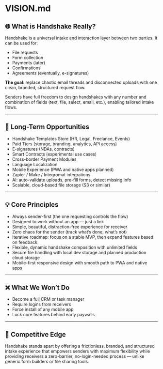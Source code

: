 # VISION.md

## 🌐 What is Handshake Really?

Handshake is a universal intake and interaction layer between two parties. It can be used for:

* File requests  
* Form collection  
* Payments (later)  
* Confirmations  
* Agreements (eventually, e-signatures)

**The goal**: replace chaotic email threads and disconnected uploads with one clean, branded, structured request flow.

Senders have full freedom to design handshakes with any number and combination of fields (text, file, select, email, etc.), enabling tailored intake flows.

---

## 🔭 Long-Term Opportunities

* Handshake Templates Store (HR, Legal, Freelance, Events)  
* Paid Tiers (storage, branding, analytics, API access)  
* E-signatures (NDAs, contracts)  
* Smart Contracts (experimental use cases)  
* Cross-border Payment Modules  
* Language Localization  
* Mobile Experience (PWA and native apps planned)  
* Zapier / Make / Integromat integrations  
* AI: auto-validate uploads, pre-fill forms, detect missing info  
* Scalable, cloud-based file storage (S3 or similar)

---

## 💡 Core Principles

* Always sender-first (the one requesting controls the flow)  
* Designed to work without an app — just a link  
* Simple, beautiful, distraction-free experience for receiver  
* Zero chaos for the sender (track what’s done, what’s not)  
* Iterative roadmap: focus on a stable MVP, then expand features based on feedback  
* Flexible, dynamic handshake composition with unlimited fields  
* Secure file handling with local dev storage and planned production cloud storage  
* Mobile-first responsive design with smooth path to PWA and native apps

---

## ❌ What We Won’t Do

* Become a full CRM or task manager  
* Require logins from receivers  
* Force install of any mobile app  
* Lock core features behind early paywalls

---

## 📌 Competitive Edge

Handshake stands apart by offering a frictionless, branded, and structured intake experience that empowers senders with maximum flexibility while providing receivers a zero-barrier, no-login-needed process — unlike generic form builders or file sharing tools.



